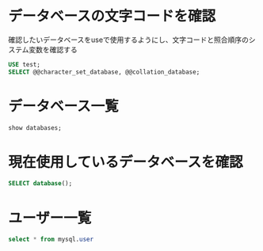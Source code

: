 # データベースの文字コードを確認
確認したいデータベースをuseで使用するようにし、文字コードと照合順序のシステム変数を確認する

```sql
USE test;
SELECT @@character_set_database, @@collation_database;
```

# データベース一覧
```sql
show databases;
```

# 現在使用しているデータベースを確認
```sql
SELECT database();
```

# ユーザー一覧
```sql
select * from mysql.user 
```




